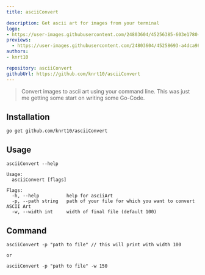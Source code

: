 ```yaml
---
title: asciiConvert

description: Get ascii art for images from your terminal 
logo:
- https://user-images.githubusercontent.com/24803604/45256385-603e1780-b3b3-11e8-83e5-a1f366de844c.png
previews:
  - https://user-images.githubusercontent.com/24803604/45258693-a4dca980-b3d9-11e8-9935-aa33646a16e6.gif
authors:
- knrt10

repository: asciiConvert
githubUrl: https://github.com/knrt10/asciiConvert
---
```


> Convert images to ascii art using your command line. This was just me getting some start on writing some Go-Code.

## Installation

```
go get github.com/knrt10/asciiConvert
```

## Usage

`asciiConvert --help` 

```
Usage:
  asciiConvert [flags]

Flags:
  -h, --help          help for asciiArt
  -p, --path string   path of your file for which you want to convert ASCII Art
  -w, --width int     width of final file (default 100)
```

## Command

```
asciiConvert -p "path to file" // this will print with width 100

or

asciiConvert -p "path to file" -w 150
```



